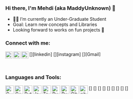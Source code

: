 ### Hi there, I'm Mehdi (aka MaddyUnknown) 👋

<!--
**MaddyUnknown/MaddyUnknown** is a ✨ _special_ ✨ repository because its `README.md` (this file) appears on your GitHub profile.
-->

- 👨‍🎓 I’m currently an Under-Graduate Student
- Goal: Learn new concepts and Libraries
- Looking forward to works on fun projects 🤣

### Connect with me:

[<img align="left" alt="codeSTACKr | LinkedIn" width="22px" src="https://cdn.jsdelivr.net/npm/simple-icons@v3/icons/linkedin.svg" />][linkedin]
[<img align="left" alt="codeSTACKr | Instagram" width="22px" src="https://cdn.jsdelivr.net/npm/simple-icons@v3/icons/instagram.svg" />][instagram]
[<img align="left" alt="codeSTACKr | Gmail" width="22px" src="https://cdn.jsdelivr.net/npm/simple-icons@3.13.0/icons/gmail.svg" />][Gmail]

<br />

### Languages and Tools:

[<img align="left" alt="C" width="26px" src="https://img.icons8.com/color/48/000000/c-programming.png" />]
[<img align="left" alt="C++" width="26px" src="https://img.icons8.com/color/48/000000/c-plus-plus-logo.png" />]
[<img align="left" alt="Python" width="26px" src="https://img.icons8.com/color/48/000000/python.png" />]
[<img align="left" alt="Java" width="26px" src="https://img.icons8.com/nolan/48/java-coffee-cup-logo.png" />]
[<img align="left" alt="Tensorflow 2.0" width="26px" src="https://img.icons8.com/color/48/000000/tensorflow.png" />]
[<img align="left" alt="PyTorch" width="26px" src="https://upload.wikimedia.org/wikipedia/commons/1/10/PyTorch_logo_icon.svg" />]
[<img align="left" alt="PyQT" width="26px" src="https://en.wikipedia.org/wiki/PyQt#/media/File:Python_and_Qt.svg" />]
[<img align="left" alt="Git" width="26px" src="https://img.icons8.com/color/48/000000/git.png" />]
[<img align="left" alt="github" width="26px" src="https://img.icons8.com/ios-filled/50/000000/github.png" />]
